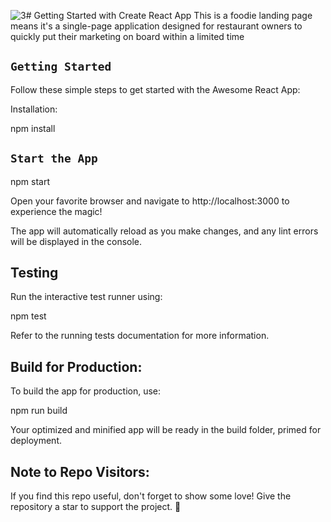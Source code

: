 ![3](https://github.com/Israr-11/Foodie-React-Landing-Page/assets/91403838/af35bc8f-f599-4d66-9788-746a6260b35f)# Getting Started with Create React App
This is a foodie landing page means it's a single-page application designed for restaurant owners to quickly put their marketing on board within a limited time

## `Getting Started`

Follow these simple steps to get started with the Awesome React App:

Installation:

npm install

## `Start the App`

npm start

Open your favorite browser and navigate to http://localhost:3000 to experience the magic!

The app will automatically reload as you make changes, and any lint errors will be displayed in the console.

## Testing

Run the interactive test runner using:

npm test

Refer to the running tests documentation for more information.

## Build for Production:

To build the app for production, use:

npm run build

Your optimized and minified app will be ready in the build folder, primed for deployment.

## Note to Repo Visitors:
If you find this repo useful, don't forget to show some love! Give the repository a star to support the project. 🌟
